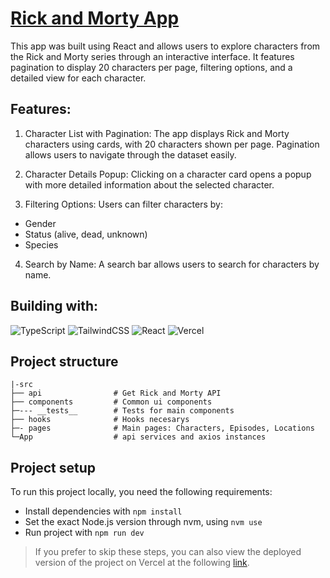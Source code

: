 # [Rick and Morty App]()

This app was built using React and allows users to explore characters from the Rick and Morty series through an interactive interface. It features pagination to display 20 characters per page, filtering options, and a detailed view for each character.

## Features:

1. Character List with Pagination: The app displays Rick and Morty characters using cards, with 20 characters shown per page. Pagination allows users to navigate through the dataset easily.

2. Character Details Popup: Clicking on a character card opens a popup with more detailed information about the selected character.

3. Filtering Options: Users can filter characters by:
  - Gender
  - Status (alive, dead, unknown)
  - Species

4. Search by Name: A search bar allows users to search for characters by name.

## Building with:

![TypeScript](https://img.shields.io/badge/typescript-%23007ACC.svg?style=for-the-badge&logo=typescript&logoColor=white)
![TailwindCSS](https://img.shields.io/badge/tailwindcss-%2338B2AC.svg?style=for-the-badge&logo=tailwind-css&logoColor=white)
![React](https://img.shields.io/badge/react-%2320232a.svg?style=for-the-badge&logo=react&logoColor=%2361DAFB)
![Vercel](https://img.shields.io/badge/vercel-%23000000.svg?style=for-the-badge&logo=vercel&logoColor=white)

## Project structure

    |-src
    ├── api                # Get Rick and Morty API
    ├── components         # Common ui components
    ├─--- __tests__        # Tests for main components
    ├── hooks              # Hooks necesarys
    ├─- pages              # Main pages: Characters, Episodes, Locations
    └─App                  # api services and axios instances

## Project setup

To run this project locally, you need the following requirements:

- Install dependencies with `npm install`
- Set the exact Node.js version through nvm, using `nvm use`
- Run project with `npm run dev`

> If you prefer to skip these steps, you can also view the deployed version of the project on Vercel at the following [link](https:).